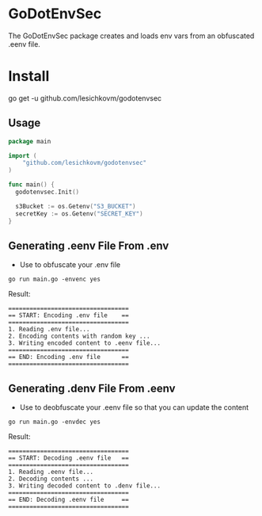 # GoDotEnvSec

The GoDotEnvSec package creates and loads env vars from an obfuscated .eenv file.

# Install

go get -u github.com/lesichkovm/godotenvsec

## Usage

```go
package main

import (
    "github.com/lesichkovm/godotenvsec"
)

func main() {
  godotenvsec.Init()

  s3Bucket := os.Getenv("S3_BUCKET")
  secretKey := os.Getenv("SECRET_KEY")
}

```

## Generating .eenv File From .env

- Use to obfuscate your .env file

```
go run main.go -envenc yes
```

Result:
```
==================================
== START: Encoding .env file    ==
==================================
1. Reading .env file...
2. Encoding contents with random key ...
3. Writing encoded content to .eenv file...
==================================
== END: Encoding .env file      ==
==================================
```

## Generating .denv File From .eenv

- Use to deobfuscate your .eenv file so that you can update the content

```
go run main.go -envdec yes
```

Result:
```
==================================
== START: Decoding .eenv file   ==
==================================
1. Reading .eenv file...
2. Decoding contents ...
3. Writing decoded content to .denv file...
==================================
== END: Decoding .eenv file     ==
==================================
```
